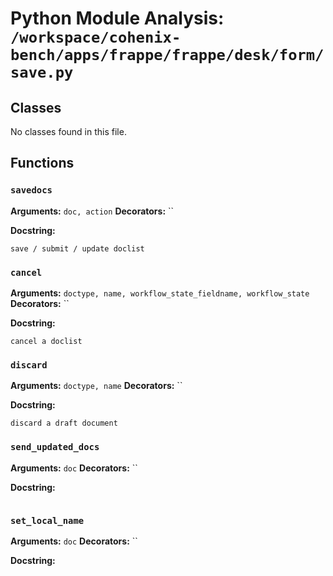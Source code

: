 # Python Module Analysis: `/workspace/cohenix-bench/apps/frappe/frappe/desk/form/save.py`

## Classes

No classes found in this file.


## Functions

### `savedocs`
**Arguments:** `doc, action`
**Decorators:** ``

**Docstring:**
```
save / submit / update doclist
```
### `cancel`
**Arguments:** `doctype, name, workflow_state_fieldname, workflow_state`
**Decorators:** ``

**Docstring:**
```
cancel a doclist
```
### `discard`
**Arguments:** `doctype, name`
**Decorators:** ``

**Docstring:**
```
discard a draft document
```
### `send_updated_docs`
**Arguments:** `doc`
**Decorators:** ``

**Docstring:**
```

```
### `set_local_name`
**Arguments:** `doc`
**Decorators:** ``

**Docstring:**
```

```

